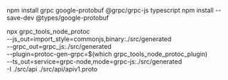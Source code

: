 npm install grpc google-protobuf @grpc/grpc-js typescript npm install --save-dev @types/google-protobuf

npx grpc_tools_node_protoc \
  --js_out=import_style=commonjs,binary:./src/generated \
  --grpc_out=grpc_js:./src/generated \
  --plugin=protoc-gen-grpc=$(which grpc_tools_node_protoc_plugin) \
  --ts_out=service=grpc-node,mode=grpc-js:./src/generated \
  -I ./src/api ./src/api/apiv1.proto

